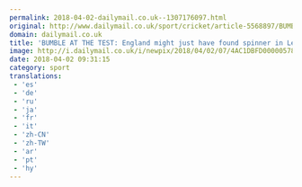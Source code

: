 ```yaml
---
permalink: 2018-04-02-dailymail.co.uk--1307176097.html
original: http://www.dailymail.co.uk/sport/cricket/article-5568897/BUMBLE-TEST-England-Test-team.html?ITO=1490&ns_mchannel=rss&ns_campaign=1490
domain: dailymail.co.uk
title: 'BUMBLE AT THE TEST: England might just have found spinner in Leach'
image: http://i.dailymail.co.uk/i/newpix/2018/04/02/07/4AC1DBFD00000578-0-image-a-7_1522651044687.jpg
date: 2018-04-02 09:31:15
category: sport
translations: 
 - 'es'
 - 'de'
 - 'ru'
 - 'ja'
 - 'fr'
 - 'it'
 - 'zh-CN'
 - 'zh-TW'
 - 'ar'
 - 'pt'
 - 'hy'
---
```


